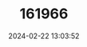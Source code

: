 ---
title: "161966"
category: "Marsilea batardae"
draft: false
date: 2024-02-22 13:03:52
languages:
  Spanish; Castilian: ["Trébol de Cuatro Hojas"]
  Portuguese: ["Trevo de Quatro Folhas"]
  English: ["Lusitanian Water Clover"]
---